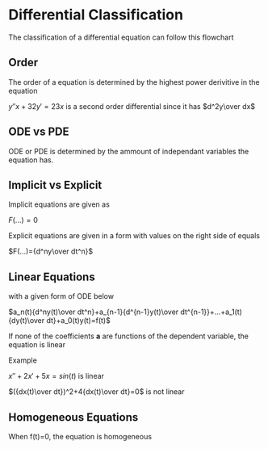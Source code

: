 # Differential Classification

The classification of a differential equation can follow this flowchart

## Order

The order of a equation is determined by the highest power derivitive in the equation

$y''x + 32y' =23x$ is a second order differential since it has $d^2y\over dx$

## ODE vs PDE

ODE or PDE is determined by the ammount of independant variables the equation has.

## Implicit vs Explicit

Implicit equations are given as 

$F(...)=0$

Explicit equations are given in a form with values on the right side of equals

$F(...)={d^ny\over dt^n}$

## Linear Equations

with a given form of ODE below 

$a_n(t){d^ny(t)\over dt^n}+a_{n-1}{d^{n-1}y(t)\over dt^{n-1}}+...+a_1(t){dy(t)\over dt}+a_0(t)y(t)=f(t)$

If none of the coefficients **a** are functions of the dependent variable, the equation is linear

Example

$x'' + 2x' + 5x=sin(t)$ is linear

$({dx(t)\over dt})^2+4{dx(t)\over dt}=0$ is not linear

## Homogeneous Equations

When f(t)=0, the equation is homogeneous
